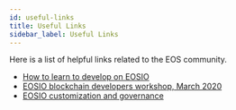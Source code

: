 ```yaml
---
id: useful-links
title: Useful Links
sidebar_label: Useful Links
---
```


Here is a list of helpful links related to the EOS community.

* [How to learn to develop on EOSIO](https://medium.com/@theblockstalk/learning-eosio-development-telos-eos-and-other-blockchains-94d384a8b09f) 
* [EOSIO blockchain developers workshop, March 2020](https://www.youtube.com/playlist?list=PLbq67nzUl6Prlg2Su8Rkmh8exeAL5O5l7) 
* [EOSIO customization and governance](https://www.youtube.com/watch?v=ITDFQESxglc&list=PLbq67nzUl6Prlg2Su8Rkmh8exeAL5O5l7&index=9) 
